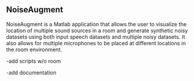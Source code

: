 ## NoiseAugment

NoiseAugment is a Matlab application that allows the user to visualize the location of multiple sound sources in a room and generate synthetic noisy datasets using both input speech datasets and multiple noisy datasets. It also allows for multiple microphones to be placed at different locations in the room environment.

-add scripts w/o room

-add documentation
